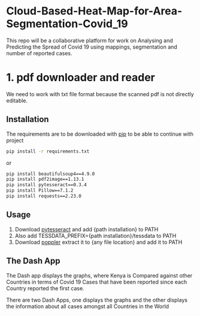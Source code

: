 # Cloud-Based-Heat-Map-for-Area-Segmentation-Covid_19
This repo will be a collaborative platform for work on Analysing and Predicting the Spread of Covid 19 using mappings, segmentation and number of reported cases.

# 1. pdf downloader and reader


We need to work with txt file format because the scanned pdf is not directly editable.

## Installation

The requirements are to be downloaded with [pip](https://pip.pypa.io/en/stable/) to be able to continue with project

```bash
pip install -r requirements.txt
```
or 

```bash
pip install beautifulsoup4==4.9.0
pip install pdf2image==1.13.1
pip install pytesseract==0.3.4
pip install Pillow==7.1.2
pip install requests==2.23.0
```

## Usage

1. Download [pytesseract](https://sourceforge.net/projects/tesseract-ocr/) and add {path installation} to PATH
2. Also add TESSDATA_PREFIX={path installation}/tessdata to PATH
3. Download [poppler](http://blog.alivate.com.au/poppler-windows/) extract it to {any file location} and add it to PATH



## The Dash App
The Dash app displays the graphs, where Kenya is Compared against other Countries in terms of Covid 19 Cases that have been reported since each Country reported the first case.

There are two Dash Apps, one displays the graphs and the other displays the information about all cases amongst all Countries in the World
